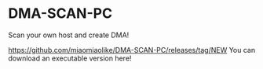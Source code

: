 # DMA-SCAN-PC
Scan your own host and create DMA!

https://github.com/miaomiaolike/DMA-SCAN-PC/releases/tag/NEW You can download an executable version here!


